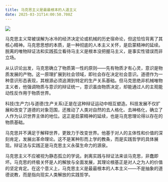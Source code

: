 ```yaml
---
title: 马克思主义是最最根本的人道主义 
date: 2025-03-31T14:00:50.708Z
---
```


![](https://cdn.sa.net/2025/03/31/c5yiDgSRtCNkGBW.png)

马克思主义常被误解为冰冷的经济决定论或机械的历史宿命论，但这恰恰背离了其核心精神。马克思思想的本质，是一种彻底的人本主义关怀，是启蒙精神的延续。脱离的唯物辩证法和实践孤立看待马主义是根本没把握马主义，是事实性错误而非立场。

从认识论出发，马克思确立了物质第一性的原则——先有物质才有心灵，意识是物质发展的产物。这一原理扩展到社会领域，即社会存在决定社会意识。道德作为一种意识形态表现，其根源必须追溯到特定的生产关系基础。但马克思绝非机械唯物主义者，他强调物质与意识的辩证统一，意识虽由物质决定，却能通过人的主观能动性反作用于物质世界。

科技(生产力)与道德(生产关系)正是在这种辩证运动中相互塑造。科技发展不仅扩展和改变了道德的对象范围，还推动了人类对自然的去人格化、去神格化，确立了人作为认识世界主体的地位。这正是启蒙精神的延续，也是马克思理论得以存在的物质基础。

马克思并不满足于解释世界，更致力于改变世界。他基于对人的主体性和价值的深刻肯定，发展出革命理论。这不是某种形而上学的教条，而是实践哲学的具体展现。辩证法与实践正是马克思主义永葆生命力的源泉。

马克思主义不应被视为静态孤立的学说。剥离实践与辩证法来谈马克思，非蠢即坏。马克思的终极关怀是人的解放与全面发展，其理论根基正是对人之为人的价值的坚定肯定。在这个意义上，马克思主义是最最根本的人本主义——不是抽象的道德说教，而是指向现实人类解放的实践哲学。
